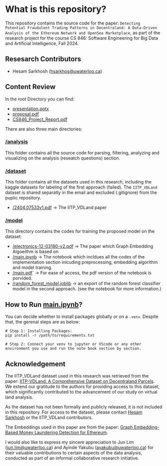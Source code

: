 # What is this repository?

This repository contains the source code for the paper: `Detecting Potential Fraudulent Trading Patterns in Decentraland: A Data-Driven Analysis of the Ethereum Network and OpenSea Marketplace`, as part of the research project for the course CS 846: Software Engineering for Big Data and Artificial Intelligence, Fall 2024.


## Resesarch Contributors
- Hesam Sarkhosh (hsarkhos@uwaterloo.ca)

## Content Review

In the root Directory you can find:
- [presentation.pptx](./presentation.pptx)
- [proposal.pdf](./proposal.pdf)
- [CS846_Project_Report.pdf](./CS846_Project_Report.pdf)


There are also three main directories:

### [/analysis](/analysis/)
This folder contains all the source code for parsing, filtering, analyzing and visualizing on the analysis (reseatch questions) section.

### [/dataset](/dataset/)
This folder contains all the datasets used in this research, including the kaggle datasets for labeling of the first approach (failed). The `IITP_VDLand` dataset is shared separatly in the email and excluded (.gitignore) from the puplic repository. 
- [/2404.07533v1.pdf](./dataset/2404.07533v1.pdf) -> The IITP_VDLand paper

### [/model](/model/)
This directory contains the codes for training the proposed model on the dataset:
- [/electronics-12-03180-v2.pdf](./model/electronics-12-03180-v2.pdf) -> The paper which Graph Embedding Algoeithm is based on
- [/main.ipynb](./model/main.ipynb) -> The notebook which incldues all the codes of the implementation section inlcuding preprocessing, embedding algorithm and model training.
- [/main.pdf](./model/main.pdf)` -> For ease of access, the pdf version of the notebook is porvided.
- [/random_forest_model.joblib](./model/random_forest_model.joblib) -> an export of the random forest classifier model in the second approach. (see the notebook for more information.)


## How to Run [main.ipynb](./model/main.ipynb)?

You can decide whether to install packages globally or on a `.venv`. Despite that, the gerenal steps are as below:
```
# Step 1: Installing Packages:
pip install -r /path/to/requirements.txt

# Step 2: Connect your venv to jupyter or VScode or any other environment you use and run the note book section by section.
```


## Acknowledgement 
The IITP_VDLand dataset used in this research was retrieved from the paper: [IITP-VDLand: A Comprehensive Dataset on Decentraland Parcels](https://arxiv.org/abs/2404.07533). We extend our gratitude to the authors for providing access to this dataset, which significantly contributed to the advancement of our study on virtual land analysis.

As the dataset has not been formally and publicly released, it is not included in this repository. For access to the dataset, please contact [Hesam Sarkhosh](mailto:hsarkhos@uwaterloo.ca) or the IITP_VDLand contributors.

The Embeddings used in this paper are from the paper: [Graph Embedding-Based Money Laundering Detection
for Ethereum](https://www.mdpi.com/2079-9292/12/14/3180). 

I would also like to express my sincere appreciation to Jun Lim ([jun.lim@uwaterloo.ca](mailto:jun.lim@uwaterloo.ca)) and Ayinde Yakubu ([ayakubu@uwaterloo.ca](mailto:ayakubu@uwaterloo.ca)) for their valuable contributions to certain aspects of the data analysis, conducted as part of an informal collaborative research initiative.
